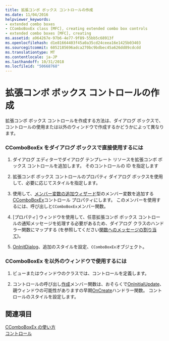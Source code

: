 ```yaml
---
title: 拡張コンボ ボックス コントロールの作成
ms.date: 11/04/2016
helpviewer_keywords:
- extended combo boxes
- CComboBoxEx class [MFC], creating extended combo box controls
- extended combo boxes [MFC], creating
ms.assetid: a964267e-97b6-4e77-9f89-55bb5c68913f
ms.openlocfilehash: d1e81664403f45a0a35cd24ceea16e1425b03403
ms.sourcegitcommit: 6052185696adca270bc9bdbec45a626dd89cdcdd
ms.translationtype: MT
ms.contentlocale: ja-JP
ms.lasthandoff: 10/31/2018
ms.locfileid: "50668768"
---
```

# <a name="creating-an-extended-combo-box-control"></a>拡張コンボ ボックス コントロールの作成

拡張コンボ ボックス コントロールを作成する方法は、ダイアログ ボックスで、コントロールの使用または以外のウィンドウで作成するかどうかによって異なります。

### <a name="to-use-ccomboboxex-directly-in-a-dialog-box"></a>CComboBoxEx をダイアログ ボックスで直接使用するには

1. ダイアログ エディターでダイアログ テンプレート リソースを拡張コンボ ボックス コントロールを追加します。 そのコントロールの ID を指定します

1. 拡張コンボ ボックス コントロールのプロパティ ダイアログ ボックスを使用して、必要に応じてスタイルを指定します。

1. 使用して、[メンバー変数の追加ウィザード](../ide/adding-a-member-variable-visual-cpp.md)型のメンバー変数を追加する[CComboBoxEx](../mfc/reference/ccomboboxex-class.md)コントロール プロパティにします。 このメンバーを使用するには、呼び出しと`CComboBoxEx`メンバー関数。

1. [プロパティ] ウィンドウを使用して、任意拡張コンボ ボックス コントロールの通知メッセージを処理する必要があるため、ダイアログ クラスのハンドラー関数にマップする (を参照してください[関数へのメッセージの割り当て](../mfc/reference/mapping-messages-to-functions.md))。

1. [OnInitDialog](../mfc/reference/cdialog-class.md#oninitdialog)、追加のスタイルを設定、`CComboBoxEx`オブジェクト。

### <a name="to-use-ccomboboxex-in-a-nondialog-window"></a>CComboBoxEx を以外のウィンドウで使用するには

1. ビューまたはウィンドウのクラスでは、コントロールを定義します。

1. コントロールの呼び出し[作成](../mfc/reference/ctabctrl-class.md#create)メンバー関数は、おそらくで[OnInitialUpdate](../mfc/reference/cview-class.md#oninitialupdate)、親ウィンドウの可能性がありますの早期[OnCreate](../mfc/reference/cwnd-class.md#oncreate)ハンドラー関数。 コントロールのスタイルを設定します。

## <a name="see-also"></a>関連項目

[CComboBoxEx の使い方](../mfc/using-ccomboboxex.md)<br/>
[コントロール](../mfc/controls-mfc.md)

